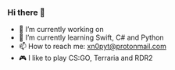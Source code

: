### Hi there 👋



- 🔭 I’m currently working on 
- 🌱 I’m currently learning Swift, C# and Python
- 📫 How to reach me: xn0pyt@protonmail.com
- 🎮 I like to play CS:GO, Terraria and RDR2


